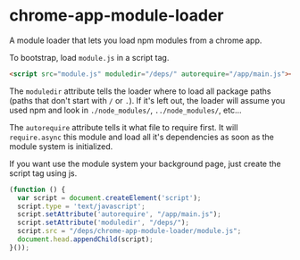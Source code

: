 chrome-app-module-loader
========================

A module loader that lets you load npm modules from a chrome app.

To bootstrap, load `module.js` in a script tag.

```html
<script src="module.js" moduledir="/deps/" autorequire="/app/main.js"></script>
```

The `moduledir` attribute tells the loader where to load all package paths (paths that don't start with `/` or `.`).  If it's left out, the loader will assume you used npm and look in `./node_modules/`, `../node_modules/`, etc...

The `autorequire` attribute tells it what file to require first.  It will `require.async` this module and load all it's dependencies as soon as the module system is initialized.

If you want use the module system your background page, just create the script tag using js.

```js
(function () {
  var script = document.createElement('script');
  script.type = 'text/javascript';
  script.setAttribute('autorequire', "/app/main.js");
  script.setAttribute('moduledir', "/deps/");
  script.src = "/deps/chrome-app-module-loader/module.js";
  document.head.appendChild(script);
}());
```
